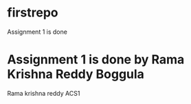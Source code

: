 # firstrepo
Assignment 1 is done 
# Assignment 1 is done by Rama Krishna Reddy Boggula
Rama krishna reddy 
ACS1
